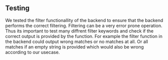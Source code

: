 ## Testing

We tested the filter functionallity of the backend to ensure that the backend performs the correct filtering. Filtering can be a very error prone operation. Thus its important to test many diffrent filter keywords and check if the correct output is provided by the function. For example the filter function in the backend could output wrong matches or no matches at all. Or all matches if an empty string is provided which would also be wrong according to our usecase. 
